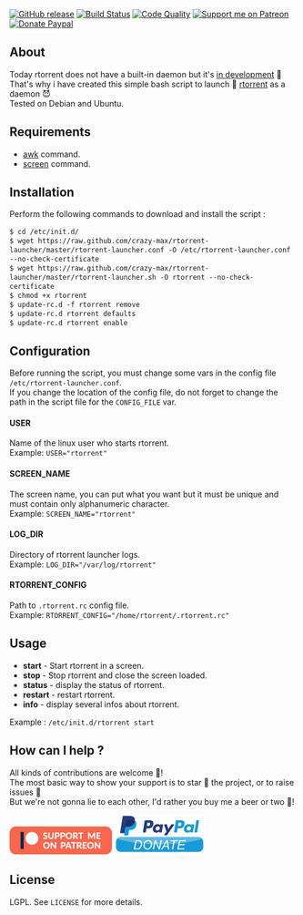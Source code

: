 [![GitHub release](https://img.shields.io/github/release/crazy-max/rtorrent-launcher.svg?style=flat-square)](https://github.com/crazy-max/rtorrent-launcher/releases/latest)
[![Build Status](https://img.shields.io/travis/com/crazy-max/rtorrent-launcher/master.svg?style=flat-square)](https://travis-ci.com/crazy-max/rtorrent-launcher)
[![Code Quality](https://img.shields.io/codacy/grade/3bf2380df5a447da9a2c50b1008ffcfe.svg?style=flat-square)](https://www.codacy.com/app/crazy-max/rtorrent-launcher)
[![Support me on Patreon](https://img.shields.io/badge/donate-patreon-fb664e.svg?style=flat-square)](https://www.patreon.com/crazymax)
[![Donate Paypal](https://img.shields.io/badge/donate-paypal-7057ff.svg?style=flat-square)](https://www.paypal.me/crazyws)

## About

Today rtorrent does not have a built-in daemon but it's [in development](https://github.com/rakshasa/rtorrent/pull/446) 👷<br />
That's why i have created this simple bash script to launch 🚀 [rtorrent](https://github.com/rakshasa/rtorrent) as a daemon 😈<br />
Tested on Debian and Ubuntu.

## Requirements

* [awk](http://en.wikipedia.org/wiki/Awk) command.
* [screen](http://linux.die.net/man/1/screen) command.

## Installation

Perform the following commands to download and install the script :

```
$ cd /etc/init.d/
$ wget https://raw.github.com/crazy-max/rtorrent-launcher/master/rtorrent-launcher.conf -O /etc/rtorrent-launcher.conf --no-check-certificate
$ wget https://raw.github.com/crazy-max/rtorrent-launcher/master/rtorrent-launcher.sh -O rtorrent --no-check-certificate
$ chmod +x rtorrent
$ update-rc.d -f rtorrent remove
$ update-rc.d rtorrent defaults
$ update-rc.d rtorrent enable
```

## Configuration

Before running the script, you must change some vars in the config file `/etc/rtorrent-launcher.conf`.<br />
If you change the location of the config file, do not forget to change the path in the script file for the `CONFIG_FILE` var.

#### USER

Name of the linux user who starts rtorrent.<br />
Example: `USER="rtorrent"`

#### SCREEN_NAME

The screen name, you can put what you want but it must be unique and must contain only alphanumeric character.<br />
Example: `SCREEN_NAME="rtorrent"`

#### LOG_DIR

Directory of rtorrent launcher logs.<br />
Example: `LOG_DIR="/var/log/rtorrent"`

#### RTORRENT_CONFIG

Path to `.rtorrent.rc` config file.<br />
Example: `RTORRENT_CONFIG="/home/rtorrent/.rtorrent.rc"`

## Usage

* **start** - Start rtorrent in a screen.
* **stop** - Stop rtorrent and close the screen loaded.
* **status** - display the status of rtorrent.
* **restart** - restart rtorrent.
* **info** - display several infos about rtorrent.

Example : `/etc/init.d/rtorrent start`

## How can I help ?

All kinds of contributions are welcome :raised_hands:!<br />
The most basic way to show your support is to star :star2: the project, or to raise issues :speech_balloon:<br />
But we're not gonna lie to each other, I'd rather you buy me a beer or two :beers:!

[![Support me on Patreon](.res/patreon.png)](https://www.patreon.com/crazymax) 
[![Paypal Donate](.res/paypal-donate.png)](https://www.paypal.me/crazyws)

## License

LGPL. See `LICENSE` for more details.
